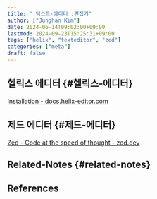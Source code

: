 ```yaml
---
title: ":텍스트-에디터 :편집기"
author: ["Junghan Kim"]
date: 2024-06-14T09:02:00+09:00
lastmod: 2024-09-23T15:25:31+09:00
tags: ["helix", "texteditor", "zed"]
categories: ["meta"]
draft: false
---
```


## 헬릭스 에디터 {#헬릭스-에디터}

[Installation - docs.helix-editor.com](https://docs.helix-editor.com/install.html#ubuntu)


## 제드 에디터 {#제드-에디터}

[Zed - Code at the speed of thought - zed.dev](https://zed.dev/)


## Related-Notes {#related-notes}

## References

<style>.csl-entry{text-indent: -1.5em; margin-left: 1.5em;}</style><div class="csl-bib-body">
</div>

